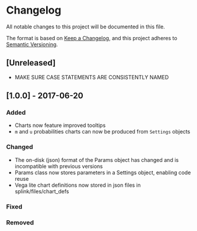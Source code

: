 # Changelog
All notable changes to this project will be documented in this file.

The format is based on [Keep a Changelog](https://keepachangelog.com/en/1.0.0/),
and this project adheres to [Semantic Versioning](https://semver.org/spec/v2.0.0.html).

## [Unreleased]

- MAKE SURE CASE STATEMENTS ARE CONSISTENTLY NAMED

## [1.0.0] - 2017-06-20
### Added
- Charts now feature improved tooltips
- `m` and `u` probabilities charts can now be produced from `Settings` objects

### Changed
- The on-disk (json) format of the Params object has changed and is incompatible with previous versions
- Params class now stores parameters in a Settings object, enabling code reuse
- Vega lite chart definitions now stored in json files in splink/files/chart_defs

### Fixed

### Removed






